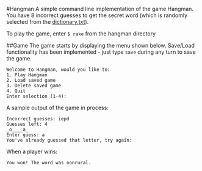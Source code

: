 #Hangman
A simple command line implementation of the game Hangman. You have 8 incorrect guesses to get the secret word (which is randomly selected from the [dictionary.txt](http://scrapmaker.com/view/twelve-dicts/5desk.txt)).

To play the game, enter `$ rake` from the hangman directory

##Game
The game starts by displaying the menu shown below. Save/Load functionality has been implemented - just type `save` during any turn to save the game.
```
Welcome to Hangman, would you like to:
1. Play Hangman
2. Load saved game
3. Delete saved game
4. Quit
Enter selection (1-4):
```
A sample output of the game in process:
```
Incorrect guesses: iepd
Guesses left: 4
_o____a_
Enter guess: a
You've already guessed that letter, try again:
```
When a player wins:

`You won! The word was nonrural.`
